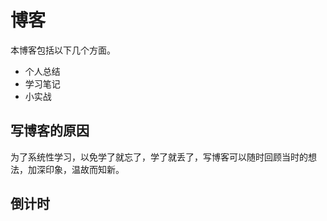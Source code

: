 # 博客

本博客包括以下几个方面。

- 个人总结
- 学习笔记
- 小实战

## 写博客的原因

为了系统性学习，以免学了就忘了，学了就丢了，写博客可以随时回顾当时的想法，加深印象，温故而知新。

## 倒计时
<ClientOnly>
  <Optimized></Optimized>
</ClientOnly>
